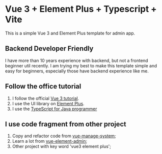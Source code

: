 # Vue 3 + Element Plus + Typescript + Vite

This is a simple Vue 3 and Element Plus template for admin app.

## Backend Developer Friendly

I have more than 10 years experience with backend, but not a frontend beginner util recently.
I am trying my best to make this template simple and easy for beginners, especially those have backend experience like me.

## Follow the office tutorial
1. I follow the official [Vue 3 tutorial](https://v3.vuejs.org/guide/introduction.html).
2. I use the UI library on [Element Plus](https://element-plus.org/#/en-US).
3. I use the [TypeScript for Java programmer](https://www.typescriptlang.org/docs/handbook/typescript-in-5-minutes-oop.html)  

## I use code fragment from other project
1. Copy and refactor code from [vue-manage-system](https://github.com/lin-xin/vue-manage-system);
2. Learn a lot from [vue-element-admin](https://github.com/PanJiaChen/vue-element-admin);
3. Other project with key word 'vue3 element plus';
